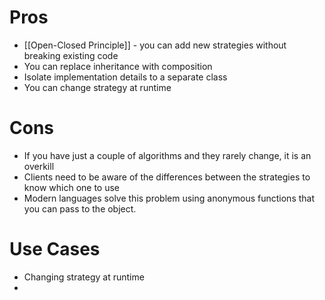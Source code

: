 # Pros
- [[Open-Closed Principle]] - you can add new strategies without breaking existing code
- You can replace inheritance with composition
- Isolate implementation details to a separate class
- You can change strategy at runtime

# Cons
- If you have just a couple of algorithms and they rarely change, it is an overkill
- Clients need to be aware of the differences between the strategies to know which one to use
- Modern languages solve this problem using anonymous functions that you can pass to the object.

# Use Cases
- Changing strategy at runtime
- 